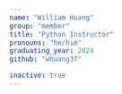 ```yaml
---
name: "William Huang"
group: "member"
title: "Python Instructor"
pronouns: "he/him"
graduating_year: 2024
github: "whuang37"

inactive: true
---
```

